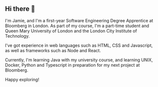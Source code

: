 ## Hi there 👋

I'm Jamie, and I'm a first-year Software Engineering Degree Apprentice at Bloomberg in London. As part of my course, I'm a part-time student and Queen Mary University of London and the London City Institute of Technology.

I've got experience in web languages such as HTML, CSS and Javascript, as well as frameworks such as Node and React.

Currently, I'm learning Java with my university course, and learning UNIX, Docker, Python and Typescript in preparation for my next project at Bloomberg.

Happy exploring!
